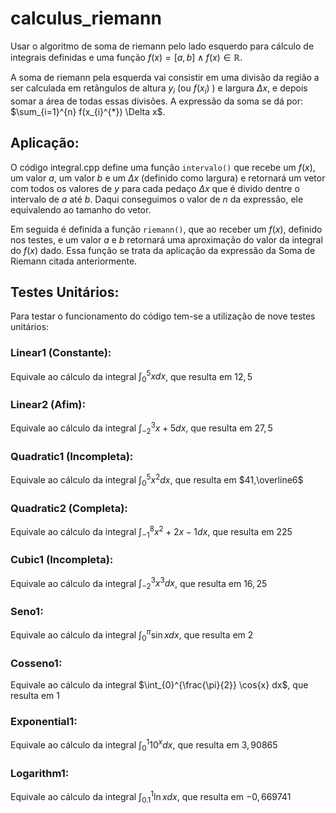# calculus_riemann
Usar o algoritmo de soma de riemann pelo lado esquerdo para cálculo de integrais definidas e uma função $f(x) = [a,b] \land f(x) \in \mathbb{R}$.

A soma de riemann pela esquerda vai consistir em uma divisão da região a ser calculada em retângulos de altura $y_i$ (ou $f(x_i)$ ) e largura $\Delta x$, e depois somar a área de todas essas divisões.
A expressão da soma se dá por: $\sum_{i=1}^{n} f(x_{i}^{*}) \Delta x$.
## Aplicação:
O código integral.cpp define uma função ```intervalo()``` que recebe um $f(x)$, um valor $a$, um valor $b$ e um $\Delta x$ (definido como largura) e retornará um vetor com todos os valores de $y$ para cada pedaço $\Delta x$ que é divido dentre o intervalo de $a$ até $b$. Daqui conseguimos o valor de $n$ da expressão, ele equivalendo ao tamanho do vetor.

Em seguida é definida a função ```riemann()```, que ao receber um $f(x)$, definido nos testes, e um valor $a$ e $b$ retornará uma aproximação do valor da integral do $f(x)$ dado. Essa função se trata da aplicação da expressão da Soma de Riemann citada anteriormente.
## Testes Unitários:
Para testar o funcionamento do código tem-se a utilização de nove testes unitários:
### Linear1 (Constante):
Equivale ao cálculo da integral $\int_{0}^{5} x dx$, que resulta em $12,5$
### Linear2 (Afim):
Equivale ao cálculo da integral $\int_{-2}^{3} x+5 dx$, que resulta em $27,5$
### Quadratic1 (Incompleta):
Equivale ao cálculo da integral $\int_{0}^{5} x^2 dx$, que resulta em $41,\overline6$
### Quadratic2 (Completa):
Equivale ao cálculo da integral $\int_{-1}^{8} x^2 + 2x -1 dx$, que resulta em $225$
### Cubic1 (Incompleta):
Equivale ao cálculo da integral $\int_{-2}^{3} x^3 dx$, que resulta em $16,25$
### Seno1:
Equivale ao cálculo da integral $\int_{0}^{\pi} \sin{x} dx$, que resulta em $2$
### Cosseno1:
Equivale ao cálculo da integral $\int_{0}^{\frac{\pi}{2}} \cos{x} dx$, que resulta em $1$
### Exponential1:
Equivale ao cálculo da integral $\int_{0}^{1} 10^x dx$, que resulta em $3,90865$
### Logarithm1:
Equivale ao cálculo da integral $\int_{0.1}^{1} \ln{x} dx$, que resulta em $-0,669741$
